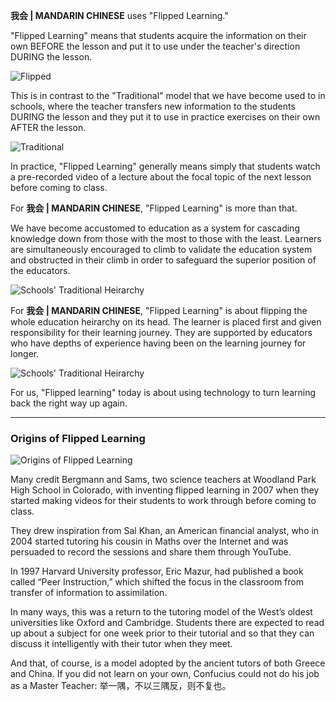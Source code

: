 **我会 | MANDARIN CHINESE** uses "Flipped Learning."

"Flipped Learning" means that students acquire the information on their own BEFORE the lesson and put it to use under the teacher's direction DURING the lesson.

![Flipped](http://dulwich-hk-public.oss-cn-hongkong.aliyuncs.com/help.images/flipped.png)

This is in contrast to the "Traditional" model that we have become used to in schools, where the teacher transfers new information to the students DURING the lesson and they put it to use in practice exercises on their own AFTER the lesson.

![Traditional](http://dulwich-hk-public.oss-cn-hongkong.aliyuncs.com/help.images/traditional.png)

In practice, "Flipped Learning" generally means simply that students watch a pre-recorded video of a lecture about the focal topic of the next lesson before coming to class.

For **我会 | MANDARIN CHINESE**, "Flipped Learning" is more than that. 

We have become accustomed to education as a system for cascading knowledge down from those with the most to those with the least. Learners are simultaneously encouraged to climb to validate the education system and obstructed in their climb in order to safeguard the superior position of the educators.

![Schools' Traditional Heirarchy](http://dulwich-hk-public.oss-cn-hongkong.aliyuncs.com/help.images/schoolTraditional.png)

For **我会 | MANDARIN CHINESE**, "Flipped Learning" is about flipping the whole education heirarchy on its head. The learner is placed first and given responsibility for their learning journey. They are supported by educators who have depths of experience having been on the learning journey for longer.

![Schools' Traditional Heirarchy](http://dulwich-hk-public.oss-cn-hongkong.aliyuncs.com/help.images/schoolFlipped.png)

For us, "Flipped learning" today is about using technology to turn learning back the right way up again.

---

### Origins of Flipped Learning

![Origins of Flipped Learning](http://dulwich-hk-public.oss-cn-hongkong.aliyuncs.com/help.images/flippedLearning.png)

Many credit Bergmann and Sams, two science teachers at Woodland Park High School in Colorado, with inventing flipped learning in 2007 when they started making videos for their students to work through before coming to class.

They drew inspiration from Sal Khan, an American financial analyst, who in 2004 started tutoring his cousin in Maths over the Internet and was persuaded to record the sessions and share them through YouTube.

In 1997 Harvard University professor, Eric Mazur, had published a book called “Peer Instruction,” which shifted the focus in the classroom from transfer of information to assimilation.

In many ways, this was a return to the tutoring model of the West’s oldest universities like Oxford and Cambridge.  Students there are expected to read up about a subject for one week prior to their tutorial and so that they can discuss it intelligently with their tutor when they meet.

And that, of course, is a model adopted by the ancient tutors of both Greece and China.  If you did not learn on your own, Confucius could not do his job as a Master Teacher: 举一隅，不以三隅反，则不复也。
